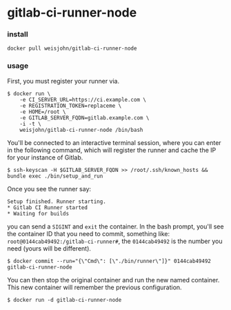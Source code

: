 # gitlab-ci-runner-node


### install

    docker pull weisjohn/gitlab-ci-runner-node

### usage

First, you must register your runner via.

    $ docker run \
        -e CI_SERVER_URL=https://ci.example.com \
        -e REGISTRATION_TOKEN=replaceme \
        -e HOME=/root \
        -e GITLAB_SERVER_FQDN=gitlab.example.com \
        -i -t \
        weisjohn/gitlab-ci-runner-node /bin/bash

You'll be connected to an interactive terminal session, where you can enter in the following command, which will register the runner and cache the IP for your instance of Gitlab.

    $ ssh-keyscan -H $GITLAB_SERVER_FQDN >> /root/.ssh/known_hosts && bundle exec ./bin/setup_and_run

Once you see the runner say:

    Setup finished. Runner starting.
    * Gitlab CI Runner started
    * Waiting for builds

you can send a `SIGINT` and `exit` the container. In the bash prompt, you'll see the container ID that you need to commit, something like: `root@0144cab49492:/gitlab-ci-runner#`, the `0144cab49492` is the number you need (yours will be different).

    $ docker commit --run="{\"Cmd\": [\"./bin/runner\"]}" 0144cab49492 gitlab-ci-runner-node

You can then stop the original container and run the new named container. This new container will remember the previous configuration.

    $ docker run -d gitlab-ci-runner-node
